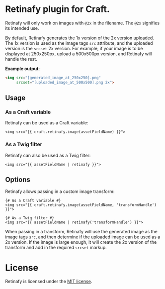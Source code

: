 # Retinafy plugin for Craft.

Retinafy will only work on images with `@2x` in the filename. The `@2x` signifies its intended use.

By default, Retinafy generates the 1x version of the 2x version uploaded. The 1x version is used as the image tags `src` attribute, and the uploaded version is the `srcset` 2x version. For example, if your image is to be displayed at 250x250px, upload a 500x500px version, and Retinafy will handle the rest.

**Example output**:

```html
<img src="[generated_image_at_250x250].png"
     srcset="[uploaded_image_at_500x500].png 2x">
```

## Usage

### As a Craft variable
Retinafy can be used as a Craft variable:

```twig
<img src="{{ craft.retinafy.image(assetFieldName) }}">
```

### As a Twig filter
Retinafy can also be used as a Twig filter:
```twig
<img src="{{ assetFieldName | retinafy }}">
```
## Options
Retinafy allows passing in a custom image transform:

```twig
{# As a Craft variable #}
<img src="{{ craft.retinafy.image(assetFieldName, 'transformHandle') }}">

{# As a Twig filter #}
<img src="{{ assetFieldName | retinafy('transformHandle') }}">
```
When passing in a transform, Retinafy will use the generated image as the image tags `src`, and then determine if the uploaded image can be used as a 2x version. If the image is large enough, it will create the 2x version of the transform and add in the required `srcset` markup.

# License
Retinafy is licensed under the [MIT license](/LICENSE.md).
